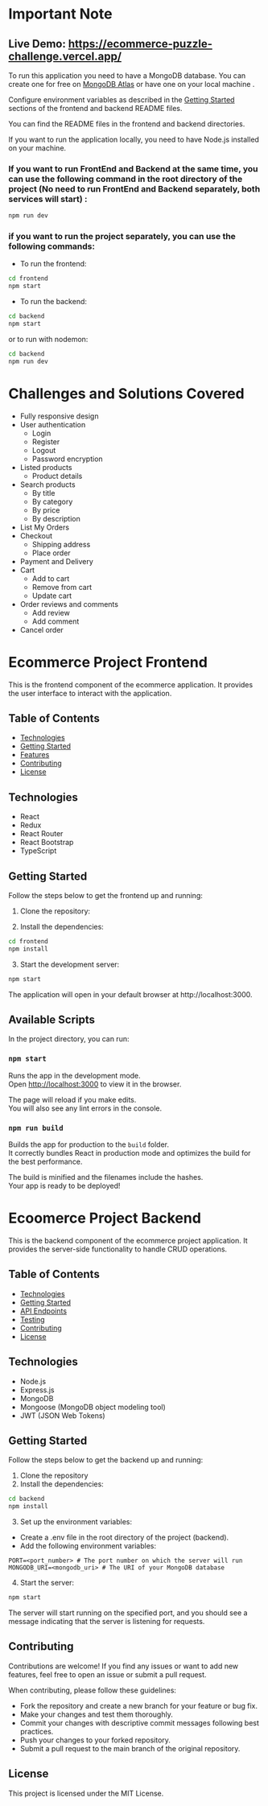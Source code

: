 # Important Note

## Live Demo: https://ecommerce-puzzle-challenge.vercel.app/

To run this application you need to have a MongoDB database. You can create one for free on [MongoDB Atlas](https://www.mongodb.com/cloud/atlas) or have one on your local machine .

Configure environment variables as described in the [Getting Started](#getting-started) sections of the frontend and backend README files.

You can find the README files in the frontend and backend directories.

If you want to run the application locally, you need to have Node.js installed on your machine.

### If you want to run FrontEnd and Backend at the same time, you can use the following command in the root directory of the project (No need to run FrontEnd and Backend separately, both services will start) :

```bash
npm run dev
```

### if you want to run the project separately, you can use the following commands:

- To run the frontend:

```bash
cd frontend
npm start
```

- To run the backend:

```bash
cd backend
npm start
```

or to run with nodemon:

```bash
cd backend
npm run dev
```

# Challenges and Solutions Covered

- Fully responsive design
- User authentication
  - Login
  - Register
  - Logout
  - Password encryption
- Listed products
  - Product details
- Search products
  - By title
  - By category
  - By price
  - By description
- List My Orders
- Checkout
  - Shipping address
  - Place order
- Payment and Delivery
- Cart
  - Add to cart
  - Remove from cart
  - Update cart
- Order reviews and comments
  - Add review
  - Add comment
- Cancel order

# Ecommerce Project Frontend

This is the frontend component of the ecommerce application. It provides the user interface to interact with the application.

## Table of Contents

- [Technologies](#technologies)
- [Getting Started](#getting-started)
- [Features](#features)
- [Contributing](#contributing)
- [License](#license)

## Technologies

- React
- Redux
- React Router
- React Bootstrap
- TypeScript

## Getting Started

Follow the steps below to get the frontend up and running:

1. Clone the repository:

2. Install the dependencies:

```bash
cd frontend
npm install
```

3. Start the development server:

```bash
npm start

```

The application will open in your default browser at http://localhost:3000.

## Available Scripts

In the project directory, you can run:

### `npm start`

Runs the app in the development mode.\
Open [http://localhost:3000](http://localhost:3000) to view it in the browser.

The page will reload if you make edits.\
You will also see any lint errors in the console.

### `npm run build`

Builds the app for production to the `build` folder.\
It correctly bundles React in production mode and optimizes the build for the best performance.

The build is minified and the filenames include the hashes.\
Your app is ready to be deployed!

# Ecoomerce Project Backend

This is the backend component of the ecommerce project application. It provides the server-side functionality to handle CRUD operations.

## Table of Contents

- [Technologies](#technologies)
- [Getting Started](#getting-started)
- [API Endpoints](#api-endpoints)
- [Testing](#testing)
- [Contributing](#contributing)
- [License](#license)

## Technologies

- Node.js
- Express.js
- MongoDB
- Mongoose (MongoDB object modeling tool)
- JWT (JSON Web Tokens)

## Getting Started

Follow the steps below to get the backend up and running:

1. Clone the repository
2. Install the dependencies:

```bash
cd backend
npm install
```

3. Set up the environment variables:

- Create a .env file in the root directory of the project (backend).
- Add the following environment variables:

```
PORT=<port_number> # The port number on which the server will run
MONGODB_URI=<mongodb_uri> # The URI of your MongoDB database
```

4. Start the server:

```bash
npm start
```

The server will start running on the specified port, and you should see a message indicating that the server is listening for requests.

## Contributing

Contributions are welcome! If you find any issues or want to add new features, feel free to open an issue or submit a pull request.

When contributing, please follow these guidelines:

- Fork the repository and create a new branch for your feature or bug fix.
- Make your changes and test them thoroughly.
- Commit your changes with descriptive commit messages following best practices.
- Push your changes to your forked repository.
- Submit a pull request to the main branch of the original repository.

## License

This project is licensed under the MIT License.

